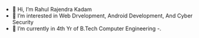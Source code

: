 - 👋 Hi, I’m Rahul Rajendra Kadam
- 👀 I’m interested in Web Drvelopment, Android Development, And Cyber Security
- 🌱 I’m currently in 4th Yr of B.Tech Computer Engineering
-.

<!---
RahulK12189/RahulK12189 is a ✨ special ✨ repository because its `README.md` (this file) appears on your GitHub profile.
You can click the Preview link to take a look at your changes.
--->
